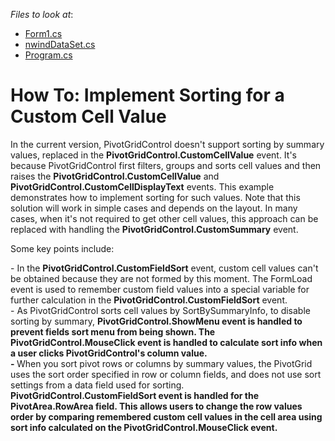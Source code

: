 <!-- default file list -->
*Files to look at*:

* [Form1.cs](./CS/ImplementSortingforaCustomCellValue/Form1.cs)
* [nwindDataSet.cs](./CS/ImplementSortingforaCustomCellValue/nwindDataSet.cs)
* [Program.cs](./CS/ImplementSortingforaCustomCellValue/Program.cs)
<!-- default file list end -->
# How To: Implement Sorting for a Custom Cell Value


<p>In the current version, PivotGridControl doesn't support sorting by summary values, replaced in the <strong>PivotGridControl.CustomCellValue</strong> event. It's because PivotGridControl first filters, groups and sorts cell values and then raises the <strong>PivotGridControl.CustomCellValue</strong> and <strong>PivotGridControl.CustomCellDisplayText</strong> events. This example demonstrates how to implement sorting for such values. Note that this solution will work in simple cases and depends on the layout. In many cases, when it's not required to get other cell values, this approach can be replaced with handling the <strong>PivotGridControl.CustomSummary</strong> event. </p><p>Some key points include:</p><p>- In the <strong>PivotGridControl.CustomFieldSort</strong> event, custom cell values can't be obtained because they are not formed by this moment. The FormLoad event is used to remember custom field values into a special variable for further calculation in the <strong>PivotGridControl.CustomFieldSort</strong> event.<br />
- As PivotGridControl sorts cell values by SortBySummaryInfo, to disable sorting by summary, <strong>PivotGridControl.ShowMenu event is handled to prevent fields sort menu from being shown. The PivotGridControl.MouseClick event is handled to calculate sort info when a user clicks PivotGridControl's column value.<br />
-</strong><strong> </strong>When you sort pivot rows or columns by summary values, the PivotGrid uses the sort order specified in row or column fields, and does not use sort settings from a data field used for sorting.<strong> PivotGridControl.CustomFieldSort event is handled for the PivotArea.RowArea field. This allows users to change the row values order by comparing remembered custom cell values in the cell area using sort info calculated on the PivotGridControl.MouseClick event.</strong><strong><br />
</strong></p>

<br/>


